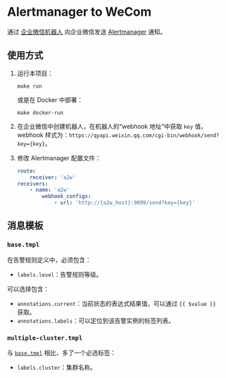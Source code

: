 # Alertmanager to WeCom

通过 [企业微信机器人](https://developer.work.weixin.qq.com/document/path/91770) 向企业微信发送 [Alertmanager](https://github.com/prometheus/alertmanager) 通知。

## 使用方式

1. 运行本项目：

   ```shell
   make run
   ```

   或是在 Docker 中部署：

   ```shell
   make docker-run
   ```

1. 在企业微信中创建机器人，在机器人的“webhook 地址”中获取 `key` 值，webhook 样式为：`https://qyapi.weixin.qq.com/cgi-bin/webhook/send?key={key}`。
1. 修改 Alertmanager 配置文件：

   ```yaml
   route:
       receiver: 'a2w'
   receivers:
       - name: 'a2w'
           webhook_configs:
               - url: 'http://{a2w_host}:9099/send?key={key}'
   ```

## 消息模板

### `base.tmpl`

在告警规则定义中，必须包含：

- `labels.level`：告警规则等级。

可以选择包含：

- `annotations.current`：当前状态的表达式结果值，可以通过 `{{ $value }}` 获取。
- `annotations.labels`：可以定位到该告警实例的标签列表。

### `multiple-cluster.tmpl`

与 [`base.tmpl`](#basetmpl) 相比，多了一个必选标签：

- `labels.cluster`：集群名称。
